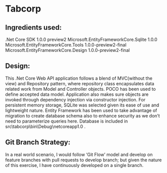# Tabcorp
## Ingredients used:
.Net Core SDK 1.0.0 preview2
Microsoft.EntityFrameworkCore.Sqlite 1.0.0
Microsoft.EntityFrameworkCore.Tools 1.0.0-preview2-final
Microsoft.EntityFrameworkCore.Design 1.0.0-preview2-final

## Design:
This .Net Core Web API application follows a blend of MVC(without the view) and Repository pattern, where repository class encapsulates data related work from Model and Controller objects. POCO has been used to define accepted data model. Application also makes sure objects are invoked through dependency injection via constructor injection. 
For persistent memory storage, SQLite was selected given its ease of use and lightweight nature. Entity Framework has been used to take advantage of migration to create database schema also to enhance security as we don’t need to parameterize queries here. Database is included in src\tabcorp\bin\Debug\netcoreapp1.0 .

## Git Branch Strategy:
In a real world scenario, I would follow ‘Git Flow’ model and develop on feature branches with pull requests to develop branch; but given the nature of this exercise, I have continuously developed on a single branch. 

